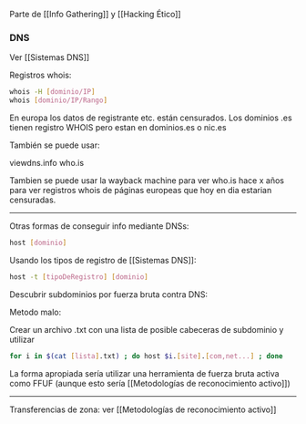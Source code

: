 
Parte de [[Info Gathering]] y [[Hacking Ético]]
### DNS

Ver [[Sistemas DNS]]

Registros whois:

``` bash
whois -H [dominio/IP]
whois [dominio/IP/Rango]
```

En europa los datos de registrante etc. están censurados.
Los dominios .es tienen registro WHOIS pero estan en dominios.es o nic.es

También se puede usar:

viewdns.info
who.is

Tambien se puede usar la wayback machine para ver who.is hace x años para ver registros whois de páginas europeas que hoy en dia estarian censuradas.

---

Otras formas de conseguir info mediante DNSs:

``` bash
host [dominio]
```

Usando los tipos de registro de [[Sistemas DNS]]:

``` bash
host -t [tipoDeRegistro] [dominio]
```

Descubrir subdominios por fuerza bruta contra DNS:

Metodo malo:

Crear un archivo .txt con una lista de posible cabeceras de subdominio y utilizar

``` bash
for i in $(cat [lista].txt) ; do host $i.[site].[com,net...] ; done
```

La forma apropiada sería utilizar una herramienta de fuerza bruta activa como FFUF (aunque esto sería [[Metodologías de reconocimiento activo]]) 

---

Transferencias de zona: ver [[Metodologías de reconocimiento activo]]


